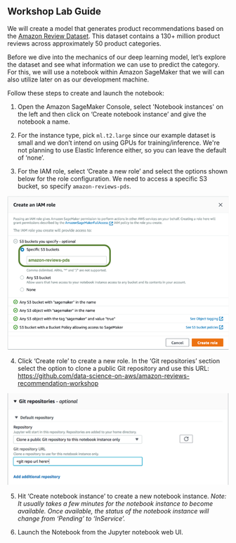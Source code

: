 ## Workshop Lab Guide

We will create a model that generates product recommendations based on the [Amazon Review Dataset](https://s3.amazonaws.com/amazon-reviews-pds/readme.html).  This dataset contains a 130+ million product reviews across approximately 50 product categories.

Before we dive into the mechanics of our deep learning model, let’s explore the dataset and see what information we can use to predict the category. For this, we will use a notebook within Amazon SageMaker that we will can also utilize later on as our development machine.

Follow these steps to create and launch the notebook:

1. Open the Amazon SageMaker Console, select 'Notebook instances' on the left and then click on ‘Create notebook instance’ and give the notebook a name. 

2. For the instance type, pick `ml.t2.large` since our example dataset is small and we don’t intend on using GPUs for training/inference.  We're not planning to use Elastic Inference either, so you can leave the default of ‘none’.

3. For the IAM role, select ‘Create a new role’ and select the options shown below for the role configuration.  We need to access a specific S3 bucket, so specify `amazon-reviews-pds`.

![Amazon SageMaker IAM Role](/img/sm-keras-1.png)

4. Click ‘Create role’ to create a new role. In the ‘Git repositories’ section select the option to clone a public Git repository and use this URL: https://github.com/data-science-on-aws/amazon-reviews-recommendation-workshop

![Amazon SageMaker Git Repo](/img/sm-keras-git.png)

5. Hit ‘Create notebook instance’ to create a new notebook instance.  _Note: It usually takes a few minutes for the notebook instance to become available. Once available, the status of the notebook instance will change from ‘Pending’ to ‘InService’._

6. Launch the Notebook from the Jupyter notebook web UI.
